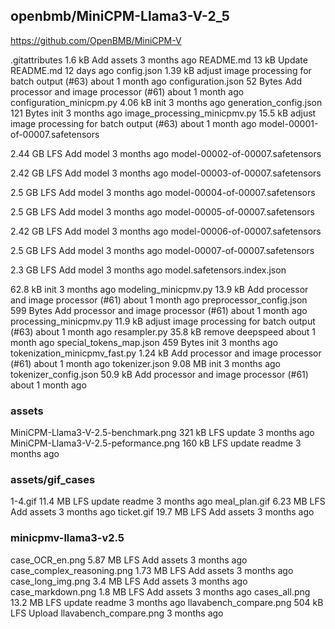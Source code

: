 ## openbmb/MiniCPM-Llama3-V-2_5

https://github.com/OpenBMB/MiniCPM-V

.gitattributes
1.6 kB
Add assets
3 months ago
README.md
13 kB
Update README.md
12 days ago
config.json
1.39 kB
adjust image processing for batch output (#63)
about 1 month ago
configuration.json
52 Bytes
Add processor and image processor (#61)
about 1 month ago
configuration_minicpm.py
4.06 kB
init
3 months ago
generation_config.json
121 Bytes
init
3 months ago
image_processing_minicpmv.py
15.5 kB
adjust image processing for batch output (#63)
about 1 month ago
model-00001-of-00007.safetensors

2.44 GB
LFS
Add model
3 months ago
model-00002-of-00007.safetensors

2.42 GB
LFS
Add model
3 months ago
model-00003-of-00007.safetensors

2.5 GB
LFS
Add model
3 months ago
model-00004-of-00007.safetensors

2.5 GB
LFS
Add model
3 months ago
model-00005-of-00007.safetensors

2.42 GB
LFS
Add model
3 months ago
model-00006-of-00007.safetensors

2.5 GB
LFS
Add model
3 months ago
model-00007-of-00007.safetensors

2.3 GB
LFS
Add model
3 months ago
model.safetensors.index.json

62.8 kB
init
3 months ago
modeling_minicpmv.py
13.9 kB
Add processor and image processor (#61)
about 1 month ago
preprocessor_config.json
599 Bytes
Add processor and image processor (#61)
about 1 month ago
processing_minicpmv.py
11.9 kB
adjust image processing for batch output (#63)
about 1 month ago
resampler.py
35.8 kB
remove deepspeed
about 1 month ago
special_tokens_map.json
459 Bytes
init
3 months ago
tokenization_minicpmv_fast.py
1.24 kB
Add processor and image processor (#61)
about 1 month ago
tokenizer.json
9.08 MB
init
3 months ago
tokenizer_config.json
50.9 kB
Add processor and image processor (#61)
about 1 month ago

### assets

MiniCPM-Llama3-V-2.5-benchmark.png
321 kB
LFS
update
3 months ago
MiniCPM-Llama3-V-2.5-peformance.png
160 kB
LFS
update readme
3 months ago

### assets/gif_cases

1-4.gif
11.4 MB
LFS
update readme
3 months ago
meal_plan.gif
6.23 MB
LFS
Add assets
3 months ago
ticket.gif
19.7 MB
LFS
Add assets
3 months ago

### minicpmv-llama3-v2.5

case_OCR_en.png
5.87 MB
LFS
Add assets
3 months ago
case_complex_reasoning.png
1.73 MB
LFS
Add assets
3 months ago
case_long_img.png
3.4 MB
LFS
Add assets
3 months ago
case_markdown.png
1.8 MB
LFS
Add assets
3 months ago
cases_all.png
13.2 MB
LFS
update readme
3 months ago
llavabench_compare.png
504 kB
LFS
Upload llavabench_compare.png
3 months ago
